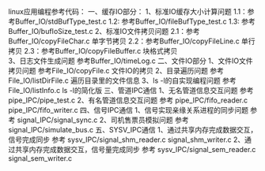 linux应用编程参考代码：
一、缓存IO部分：
	1、标准IO缓存大小计算问题
		1.1：参考Buffer_IO/stdBufType_test.c
		1.2: 参考Buffer_IO/fileBufType_test.c
		1.3: 参考Buffer_IO/bufIoSize_test.c
	2、标准IO文件拷贝问题
		2.1：参考Buffer_IO/copyFileChar.c 单字节拷贝
		2.2：参考Buffer_IO/copyFileLine.c 单行拷贝
		2.3：参考Buffer_IO/copyFileBuffer.c 块格式拷贝	
	3、日志文件生成问题
		参考Buffer_IO/timeLog.c
二、文件IO部分
	1、文件IO文件拷贝问题
		参考File_IO/copyFile.c	文件IO的拷贝
	2、目录遍历问题
		参考File_IO/listDirFile.c	遍历目录里的文件信息
	3、ls -l的自实现编程问题
		参考File_IO/listInfo.c		ls -l的简化版
三、管道IPC通信
	1、无名管道信息交互问题
		参考 pipe_IPC/pipe_test.c
	2、有名管道信息交互问题
		参考 pipe_IPC/fifo_reader.c		pipe_IPC/fifo_writer.c
四、信号IPC通信
	1、信号实现亲缘关系进程的同步问题
		参考 signal_IPC/signal_sync.c
	2、司机售票员模拟问题
		参考 signal_IPC/simulate_bus.c
五、SYSV_IPC通信
	1、通过共享内存完成数据交互，信号完成同步
		参考 sysv_IPC/signal_shm_reader.c  signal_shm_writer.c
	2、通过共享内存完成数据交互，信号量完成同步
		参考 sysv_IPC/signal_sem_reader.c  signal_sem_writer.c

